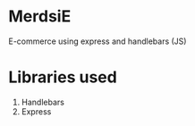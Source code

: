 # MerdsiE

E-commerce using express and handlebars (JS)

# Libraries used

1. Handlebars
2. Express
